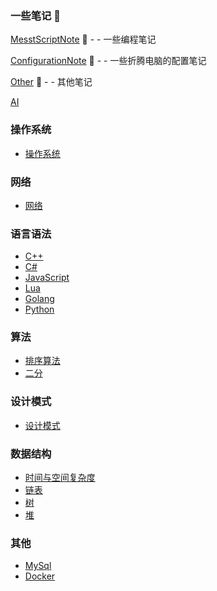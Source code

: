 ### 一些笔记 📖

[MesstScriptNote](MessyScriptNoteFileIndex.md) 📘 - - 一些编程笔记

[ConfigurationNote](ConfigurationNoteFileIndex.md) 📗  - - 一些折腾电脑的配置笔记

[Other](InsaneNoteFileIndex.md) 📙 - - 其他笔记

[AI](AI.md)

### 操作系统

  + [操作系统](操作系统.md)

### 网络

  + [网络](NetWork.md)

### 语言语法

  + [C++](CppIndex.md)
  + [C#](Csharp/index.md)
  + [JavaScript](jsIndex.md)
  + [Lua](Lua.md)
  + [Golang](GoIndex.md)
  + [Python](Python.md)

### 算法

  + [排序算法](algorithmIndex.md)
  + [二分](BinarySearch.md) 

### 设计模式

  + [设计模式](DesignPatternsIndex.md)  

### 数据结构

  + [时间与空间复杂度](TimeComplexity.md) 
  + [链表](SinglyLinkedList.md)
  + [树](BinarySearch.md) 
  + [堆](Heap.md)

### 其他

  + [MySql](mysqlIndex.md)
  + [Docker](Docker.md)
